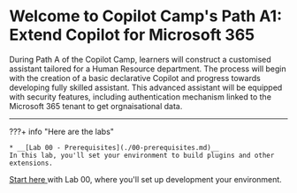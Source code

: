 
# Welcome to Copilot Camp's Path A1: Extend Copilot for Microsoft 365
During Path A of the Copilot Camp, learners will construct a customised assistant tailored for a Human Resource department. The process will begin with the creation of a basic declarative Copilot and progress towards developing fully skilled assistant. This advanced assistant will be equipped with security features, including authentication mechanism linked to the Microsoft 365 tenant to get orgnaisational data.

<hr />

???+ info "Here are the labs"

    * __[Lab 00 - Prerequisites](./00-prerequisites.md)__
    In this lab, you'll set your environment to build plugins and other extensions.
  

<a href="./00-prerequisites">Start here
</a> with Lab 00, where you'll set up development your environment.